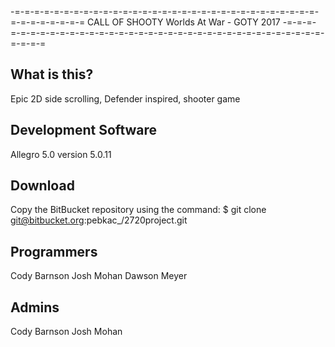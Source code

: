 -=-=-=-=-=-=-=-=-=-=-=-=-=-=-=-=-=-=-=-=-=-=-=-=-=-=-=-=-=-=-=-=-=-=-=-=-=-=-=
CALL OF SHOOTY
Worlds At War - GOTY 2017
-=-=-=-=-=-=-=-=-=-=-=-=-=-=-=-=-=-=-=-=-=-=-=-=-=-=-=-=-=-=-=-=-=-=-=-=-=-=-=

What is this?
--------------------
Epic 2D side scrolling, Defender inspired, shooter game


Development Software
--------------------
Allegro 5.0 version 5.0.11


Download
--------------------
Copy the BitBucket repository using the command:
$ git clone git@bitbucket.org:pebkac_/2720project.git


Programmers
--------------------
Cody Barnson
Josh Mohan
Dawson Meyer


Admins
--------------------
Cody Barnson
Josh Mohan